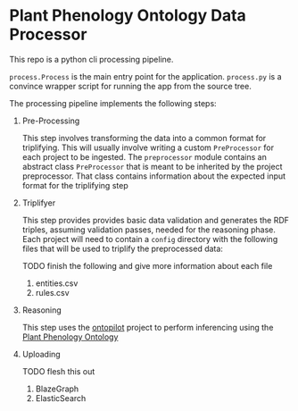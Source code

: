 # Plant Phenology Ontology Data Processor

This repo is a python cli processing pipeline.

`process.Process` is the main entry point for the application. `process.py` is a convince wrapper script for running the
app from the source tree.

The processing pipeline implements the following steps:

1. Pre-Processing

    This step involves transforming the data into a common format for triplifying. This will usually involve writing a 
    custom `PreProcessor` for each project to be ingested. The `preprocessor` module contains an abstract class 
    `PreProcessor` that is meant to be inherited by the project preprocessor. That class contains information about the 
    expected input format for the triplifying step
    
2. Triplifyer

    This step provides provides basic data validation and generates the RDF triples, assuming validation passes, needed 
    for the reasoning phase. Each project will need to contain a `config` directory with the following files that will 
    be used to triplify the preprocessed data:
    
    TODO finish the following and give more information about each file
    1. entities.csv
    2. rules.csv
    
3. Reasoning

    This step uses the [ontopilot](https://github.com/stuckyb/ontopilot) project to perform inferencing using the
    [Plant Phenology Ontology](https://github.com/PlantPhenoOntology/ppo)

4. Uploading

    TODO flesh this out
    1. BlazeGraph
    2. ElasticSearch